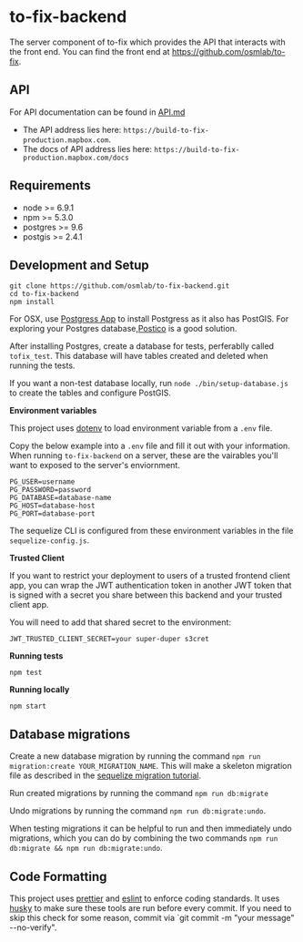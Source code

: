 # to-fix-backend

The server component of to-fix which provides the API that interacts with the front end. You can find the front end at https://github.com/osmlab/to-fix.

## API
For API documentation can be found in [API.md](https://github.com/osmlab/to-fix-backend/blob/master/API.md)
- The API address lies here: `https://build-to-fix-production.mapbox.com`.
- The docs of API  address lies here: `https://build-to-fix-production.mapbox.com/docs`


## Requirements

- node >= 6.9.1
- npm >= 5.3.0
- postgres >= 9.6
- postgis >= 2.4.1

## Development and Setup

```
git clone https://github.com/osmlab/to-fix-backend.git
cd to-fix-backend
npm install
```

For OSX, use [Postgress App](http://postgresapp.com/) to install Postgress as it also has PostGIS. For exploring your Postgres database,[Postico](https://eggerapps.at/postico/) is a good solution.

After installing Postgres, create a database for tests, perferablly called `tofix_test`. This database will have tables created and deleted when running the tests.

If you want a non-test database locally, run `node ./bin/setup-database.js` to create the tables and configure PostGIS.

**Environment variables**

This project uses [dotenv](https://www.npmjs.com/package/dotenv) to load environment variable from a `.env` file.

Copy the below example into a `.env` file and fill it out with your information. When running `to-fix-backend` on a server, these are the vairables you'll want to exposed to the server's enviornment.

```
PG_USER=username
PG_PASSWORD=password
PG_DATABASE=database-name
PG_HOST=database-host
PG_PORT=database-port
```

The sequelize CLI is configured from these environment variables in the file `sequelize-config.js`.

**Trusted Client**

If you want to restrict your deployment to users of a trusted frontend client app, you can wrap the
JWT authentication token in another JWT token that is signed with a secret you share between
this backend and your trusted client app.

You will need to add that shared secret to the environment:

```
JWT_TRUSTED_CLIENT_SECRET=your super-duper s3cret
```

**Running tests**

`npm test`

**Running locally**

`npm start`

## Database migrations
Create a new database migration by running the command `npm run migration:create YOUR_MIGRATION_NAME`.  This will make a skeleton migration file as described in the [sequelize migration tutorial](http://docs.sequelizejs.com/manual/tutorial/migrations.html).

Run created migrations by running the command `npm run db:migrate`

Undo migrations by running the command `npm run db:migrate:undo`.

When testing migrations it can be helpful to run and then immediately undo migrations, which you can do by combining the two commands `npm run db:migrate && npm run db:migrate:undo`.

## Code Formatting

This project uses [prettier](https://www.npmjs.com/package/prettier) and [eslint](https://www.npmjs.com/package/eslint) to enforce coding standards. It uses [husky](https://www.npmjs.com/package/husky) to make sure these tools are run before every commit. If you need to skip this check for some reason, commit via `git commit -m "your message" --no-verify".
